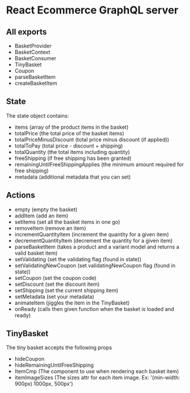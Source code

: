 # React Ecommerce GraphQL server

## All exports

- BasketProvider
- BasketContext
- BasketConsumer
- TinyBasket
- Coupon
- parseBasketItem
- createBasketItem

## State

The state object contains:

- items (array of the product items in the basket)
- totalPrice (the total price of the basket items)
- totalPriceMinusDiscount (total price minus discount (if applied))
- totalToPay (total price - discount + shipping)
- totalQuantity (the total items including quantity)
- freeShipping (if free shipping has been granted)
- remainingUntilFreeShippingApplies (the minimum amount required for free shipping)
- metadata (additional metadata that you can set)

## Actions

- empty (empty the basket)
- addItem (add an item)
- setItems (set all the basket items in one go)
- removeItem (remove an item)
- incrementQuantityItem (increment the quantity for a given item)
- decrementQuantityItem (decrement the quantity for a given item)
- parseBasketItem (takes a product and a variant model and returns a valid basket item)
- setValidating (set the validating flag (found in state))
- setValidatingNewCoupon (set validatingNewCoupon flag (found in state))
- setCoupon (set the coupon code)
- setDiscount (set the discount item)
- setShipping (set the current shipping item)
- setMetadata (set your metadata)
- animateItem (jiggles the item in the TinyBasket)
- onReady (calls then given function when the basket is loaded and ready)

## TinyBasket

The tiny basket accepts the following props

- hideCoupon
- hideRemainingUntilFreeShipping
- ItemCmp (The component to use when rendering each basket item)
- itemImageSizes (The sizes attr for each item image. Ex: '(min-width: 900px) 1000px, 500px')
